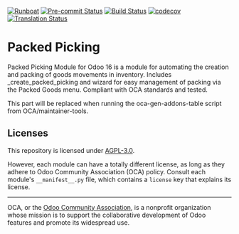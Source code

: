 [![Runboat](https://img.shields.io/badge/runboat-Try%20me-875A7B.png)](https://runboat.odoo-community.org/builds?repo=OCA/test_task_packed_picking&target_branch=16.0)
[![Pre-commit Status](https://github.com/OCA/test_task_packed_picking/actions/workflows/pre-commit.yml/badge.svg?branch=16.0)](https://github.com/OCA/test_task_packed_picking/actions/workflows/pre-commit.yml?query=branch%3A16.0)
[![Build Status](https://github.com/OCA/test_task_packed_picking/actions/workflows/test.yml/badge.svg?branch=16.0)](https://github.com/OCA/test_task_packed_picking/actions/workflows/test.yml?query=branch%3A16.0)
[![codecov](https://codecov.io/gh/OCA/test_task_packed_picking/branch/16.0/graph/badge.svg)](https://codecov.io/gh/OCA/test_task_packed_picking)
[![Translation Status](https://translation.odoo-community.org/widgets/test_task_packed_picking-16-0/-/svg-badge.svg)](https://translation.odoo-community.org/engage/test_task_packed_picking-16-0/?utm_source=widget)

<!-- /!\ do not modify above this line -->

# Packed Picking

Packed Picking Module for Odoo 16 is a module for automating the creation and packing of
goods movements in inventory. Includes \_create_packed_picking and wizard for easy
management of packing via the Packed Goods menu. Compliant with OCA standards and
tested.

<!-- /!\ do not modify below this line -->

<!-- prettier-ignore-start -->

[//]: # (addons)

This part will be replaced when running the oca-gen-addons-table script from OCA/maintainer-tools.

[//]: # (end addons)

<!-- prettier-ignore-end -->

## Licenses

This repository is licensed under [AGPL-3.0](LICENSE).

However, each module can have a totally different license, as long as they adhere to
Odoo Community Association (OCA) policy. Consult each module's `__manifest__.py` file,
which contains a `license` key that explains its license.

---

OCA, or the [Odoo Community Association](http://odoo-community.org/), is a nonprofit
organization whose mission is to support the collaborative development of Odoo features
and promote its widespread use.
